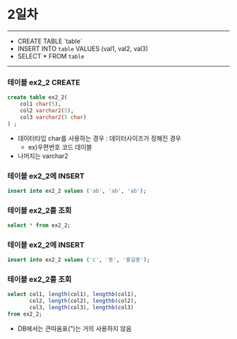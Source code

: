 2일차
=====
- - -

* CREATE TABLE \`table\`
* INSERT INTO `table` VALUES (val1, val2, val3)
* SELECT * FROM `table`
- - -

### 테이블 ex2_2 CREATE
```sql
create table ex2_2(
    col1 char(5),
    col2 varchar2(5),
    col3 varchar2(5 char)
) ;
```
* 데이터타입 char를 사용하는 경우 : 데이터사이즈가 정해진 경우
    - ex)우편번호 코드 데이블
* 나머지는 varchar2

### 테이블 ex2_2에 INSERT
```sql
insert into ex2_2 values ('ab', 'ab', 'ab');
```

### 테이블 ex2_2를 조회
```sql
select * from ex2_2;
```

### 테이블 ex2_2에 INSERT
```sql
insert into ex2_2 values ('c', '동', '홍길동');
```

### 테이블 ex2_2를 조회
```sql
select col1, length(col1), lengthb(col1),
       col2, length(col2), lengthb(col2),
       col3, length(col3), lengthb(col3)
from ex2_2;
```
* DB에서는 큰따옴표(")는 거의 사용하지 않음

